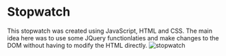# Stopwatch
This stopwatch was created using JavaScript, HTML and CSS. The main idea here was to use some JQuery functionlaties and make changes to the DOM without having to modify the HTML directly.
![stopwatch](https://user-images.githubusercontent.com/96065240/166565434-53afecb7-1f7b-443a-a3a1-dd94bdddde34.png)
